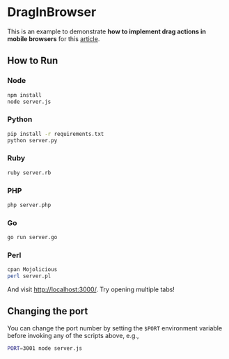 # DragInBrowser

This is an example to demonstrate **how to implement drag actions in mobile browsers** for this [article][hello]. 

## How to Run

### Node

```sh
npm install
node server.js
```

### Python

```sh
pip install -r requirements.txt
python server.py
```

### Ruby
```sh
ruby server.rb
```

### PHP
```sh
php server.php
```

### Go
```sh
go run server.go
```

### Perl

```sh
cpan Mojolicious
perl server.pl
```

And visit <http://localhost:3000/>. Try opening multiple tabs!

## Changing the port

You can change the port number by setting the `$PORT` environment variable before invoking any of the scripts above, e.g.,

```sh
PORT=3001 node server.js
```

[hello]:http://blog.lotp.xyz/2016/09/07/Drag-Gestures-Inside-Mobile-Browsers-Purely-in-CSS-and-JS/

